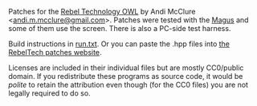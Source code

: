 Patches for the [Rebel Technology OWL](https://www.rebeltech.org/) by Andi McClure <<andi.m.mcclure@gmail.com>>. Patches were tested with the [Magus](https://www.rebeltech.org/product/magus/) and some of them use the screen. There is also a PC-side test harness.

Build instructions in [run.txt](run.txt). Or you can paste the .hpp files into [the RebelTech patches website](https://www.rebeltech.org/patch-library).

Licenses are included in their individual files but are mostly CC0/public domain. If you redistribute these programs as source code, it would be *polite* to retain the attribution even though (for the CC0 files) you are not legally required to do so.
